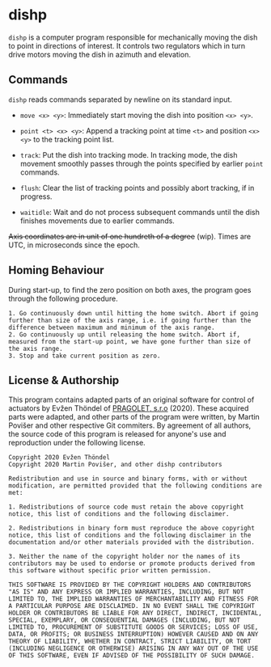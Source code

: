 # dishp

`dishp` is a computer program responsible for mechanically moving the dish to point in directions of interest. It controls two regulators which in turn drive motors moving the dish in azimuth and elevation.

## Commands

`dishp` reads commands separated by newline on its standard input.

 * `move <x> <y>`: Immediately start moving the dish into position `<x> <y>`.

 * `point <t> <x> <y>`: Append a tracking point at time `<t>` and position `<x> <y>` to the tracking point list.

 * `track`: Put the dish into tracking mode. In tracking mode, the dish movement smoothly passes through the points specified by earlier `point` commands.

 * `flush`: Clear the list of tracking points and possibly abort tracking, if in progress.

 * `waitidle`: Wait and do not process subsequent commands until the dish finishes movements due to earlier commands.

~~Axis coordinates are in unit of one hundreth of a degree~~ (wip). Times are UTC, in microseconds since the epoch.

## Homing Behaviour

During start-up, to find the zero position on both axes, the program goes through the following procedure.

	1. Go continuously down until hitting the home switch. Abort if going further than size of the axis range, i.e. if going further than the difference between maximum and minimum of the axis range.
	2. Go continuously up until releasing the home switch. Abort if, measured from the start-up point, we have gone further than size of the axis range.
	3. Stop and take current position as zero.

## License & Authorship

This program contains adapted parts of an original software for control of actuators by Evžen Thöndel of [PRAGOLET, s.r.o](http://www.pragolet.cz/) (2020). These acquired parts were adapted, and other parts of the program were written, by Martin Povišer and other respective Git commiters. By agreement of all authors, the source code of this program is released for anyone's use and reproduction under the following license.

```
Copyright 2020 Evžen Thöndel
Copyright 2020 Martin Povišer, and other dishp contributors

Redistribution and use in source and binary forms, with or without modification, are permitted provided that the following conditions are met:

1. Redistributions of source code must retain the above copyright notice, this list of conditions and the following disclaimer.

2. Redistributions in binary form must reproduce the above copyright notice, this list of conditions and the following disclaimer in the documentation and/or other materials provided with the distribution.

3. Neither the name of the copyright holder nor the names of its contributors may be used to endorse or promote products derived from this software without specific prior written permission.

THIS SOFTWARE IS PROVIDED BY THE COPYRIGHT HOLDERS AND CONTRIBUTORS "AS IS" AND ANY EXPRESS OR IMPLIED WARRANTIES, INCLUDING, BUT NOT LIMITED TO, THE IMPLIED WARRANTIES OF MERCHANTABILITY AND FITNESS FOR A PARTICULAR PURPOSE ARE DISCLAIMED. IN NO EVENT SHALL THE COPYRIGHT HOLDER OR CONTRIBUTORS BE LIABLE FOR ANY DIRECT, INDIRECT, INCIDENTAL, SPECIAL, EXEMPLARY, OR CONSEQUENTIAL DAMAGES (INCLUDING, BUT NOT LIMITED TO, PROCUREMENT OF SUBSTITUTE GOODS OR SERVICES; LOSS OF USE, DATA, OR PROFITS; OR BUSINESS INTERRUPTION) HOWEVER CAUSED AND ON ANY THEORY OF LIABILITY, WHETHER IN CONTRACT, STRICT LIABILITY, OR TORT (INCLUDING NEGLIGENCE OR OTHERWISE) ARISING IN ANY WAY OUT OF THE USE OF THIS SOFTWARE, EVEN IF ADVISED OF THE POSSIBILITY OF SUCH DAMAGE.
```
